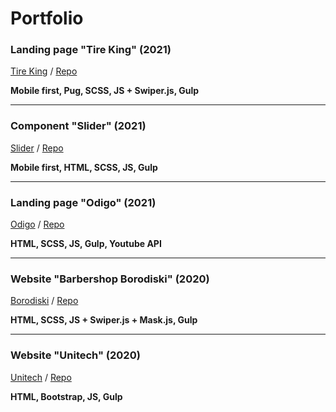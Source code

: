 # Portfolio

### Landing page "Tire King" (2021)

[Tire King](https://vensky.github.io/tire-king/build) / [Repo](https://github.com/vensky/tire-king)

**Mobile first, Pug, SCSS, JS + Swiper.js, Gulp**

---

### Component "Slider" (2021)

[Slider](https://vensky.github.io/bortvin/build) / [Repo](https://github.com/vensky/bortvin)

**Mobile first, HTML, SCSS, JS, Gulp**

---

### Landing page "Odigo" (2021)

[Odigo](https://vensky.github.io/odigo/src) / [Repo](https://github.com/vensky/odigo)

**HTML, SCSS, JS, Gulp, Youtube API**

---

### Website "Barbershop Borodiski" (2020)

[Borodiski](http://vensky.github.io/barbershop/src) / [Repo](https://github.com/vensky/barbershop)

**HTML, SCSS, JS + Swiper.js + Mask.js, Gulp**

---

### Website "Unitech" (2020)

[Unitech](https://vensky.github.io/unitech) / [Repo](https://github.com/vensky/unitech)

**HTML, Bootstrap, JS, Gulp**
